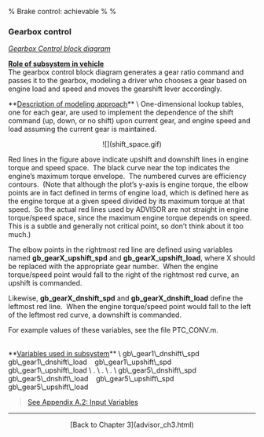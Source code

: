 % Brake control: achievable
% 
% 

### Gearbox control

*[Gearbox Control block diagram](gbcntBD.gif)*

**<u>Role of subsystem in vehicle</u>** \
The gearbox control block diagram generates a gear ratio command and
passes it to the gearbox, modeling a driver who chooses a gear based on
engine load and speed and moves the gearshift lever accordingly.

<p>
**<u>Description of modeling approach</u>** \
One-dimensional lookup tables, one for each gear, are used to implement
the dependence of the shift command (up, down, or no shift) upon current
gear, and engine speed and load assuming the current gear is maintained.

<center>
<p>
![](shift_space.gif)

</center>
Red lines in the figure above indicate upshift and downshift lines in
engine torque and speed space.  The black curve near the top indicates
the engine’s maximum torque envelope.  The numbered curves are
efficiency contours.  (Note that although the plot’s y-axis is engine
torque, the elbow points are in fact defined in terms of engine load,
which is defined here as the engine torque at a given speed divided by
its maximum torque at that speed.  So the actual red lines used by
ADVISOR are not straight in engine torque/speed space, since the maximum
engine torque depends on speed.  This is a subtle and generally not
critical point, so don’t think about it too much.)

The elbow points in the rightmost red line are defined using variables
named **gb\_gearX\_upshift\_spd** and **gb\_gearX\_upshift\_load**,
where X should be replaced with the appropriate gear number.  When the
engine torque/speed point would fall to the right of the rightmost red
curve, an upshift is commanded.

Likewise, **gb\_gearX\_dnshift\_spd** and **gb\_gearX\_dnshift\_load**
define the leftmost red line.  When the engine torque/speed point would
fall to the left of the leftmost red curve, a downshift is commanded.

For example values of these variables, see the file PTC\_CONV.m. \
 

<p>
**<u>Variables used in subsystem</u>** \
gb\_gear1\_dnshift\_spd    gb\_gear1\_dnshift\_load   
gb\_gear1\_upshift\_spd    gb\_gear1\_upshift\_load \
. \
. \
. \
gb\_gear5\_dnshift\_spd    gb\_gear5\_dnshift\_load   
gb\_gear5\_upshift\_spd    gb\_gear5\_upshift\_load

> [See Appendix A.2: Input
> Variables](advisor_appendices.html#Input%20Gearbox)

* * * * *

<center>
[Back to Chapter 3](advisor_ch3.html)

</center>
